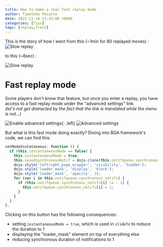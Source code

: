 ```yaml
---
title: How to make a real fast replay mode
author: Timothée Pecatte
date: 2021-11-18 23:33:00 +0800
categories: [Tips]
tags: [replay,front]
---
```


This is the story of how I went from this (~1min for 80 replayed moves) :
![Slow replay](/blog/assets/img/replay/replay_slow.gif)

to this (~8sec) :

![Slow replay](/blog/assets/img/replay/replay_fastest.gif)


# Fast replay mode
Some players don't know that feature, but once you enter a replay, you have access to a fast replay mode under the "advanced settings" link:  
*(let's not get distracted by the fact that the link is translated while the menu is not...)*

![Enable advanced settings](/blog/assets/img/replay/enable_advanced.png){: .left}
![Advanced settings](/blog/assets/img/replay/advanced_features.png)


But what is this fast mode doing exactly? Diving into BGA framework's code, we can find this:
```js
setModeInstataneous: function () {
  if (this.instantaneousMode == false) {
    this.instantaneousMode = true;
    this.savedSynchronousNotif = dojo.clone(this.notifqueue.synchronous_notifs);
    dojo.style('leftright_page_wrapper', 'visibility', 'hidden');
    dojo.style('loader_mask', 'display', 'block');
    dojo.style('loader_mask', 'opacity', 1);
    for (var i in this.notifqueue.synchronous_notifs) {
      if (this.notifqueue.synchronous_notifs[i] != - 1) {
        this.notifqueue.synchronous_notifs[i] = 1;
      }
    }
  }
},
```
Clicking on this button has the following consequences:
 - setting `instantaneousMode = true`, which is used in `slideTo` to reduce the duration to 1
 - displaying the "loader_mask" element on top of everything else
 - reducing synchronous duration of notifications to 1
 
